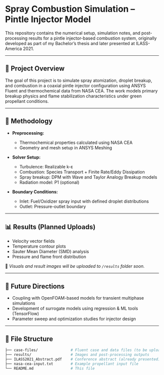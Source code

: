 # Spray Combustion Simulation – Pintle Injector Model

This repository contains the numerical setup, simulation notes, and post-processing results for a pintle injector-based combustion system, originally developed as part of my Bachelor’s thesis and later presented at ILASS-America 2021.

---

## 🧪 Project Overview

The goal of this project is to simulate spray atomization, droplet breakup, and combustion in a coaxial pintle injector configuration using ANSYS Fluent and thermochemical data from NASA CEA. The work models primary breakup physics and flame stabilization characteristics under green propellant conditions.

---

## 🔧 Methodology

- **Preprocessing:**
  - Thermochemical properties calculated using NASA CEA
  - Geometry and mesh setup in ANSYS Meshing

- **Solver Setup:**
  - Turbulence: Realizable k-ε
  - Combustion: Species Transport + Finite Rate/Eddy Dissipation
  - Spray breakup: DPM with Wave and Taylor Analogy Breakup models
  - Radiation model: P1 (optional)
  
- **Boundary Conditions:**
  - Inlet: Fuel/Oxidizer spray input with defined droplet distributions
  - Outlet: Pressure-outlet boundary

---

## 📊 Results (Planned Uploads)

- Velocity vector fields  
- Temperature contour plots  
- Sauter Mean Diameter (SMD) analysis  
- Pressure and flame front distribution

📌 *Visuals and result images will be uploaded to `/results` folder soon.*

---

## 🧠 Future Directions

- Coupling with OpenFOAM-based models for transient multiphase simulations  
- Development of surrogate models using regression & ML tools (TensorFlow)  
- Parameter sweep and optimization studies for injector design

---

## 📄 File Structure

```bash
├── case-files/               # Fluent case and data files (to be uploaded)
├── results/                  # Images and post-processing outputs
├── ILASS2021_Abstract.pdf    # Conference abstract (already presented)
├── nasa-cea-input.txt        # Example propellant input file
└── README.md                 # This file

